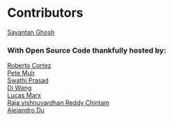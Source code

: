 # Contributors
[Sayantan Ghosh](ghosh@sayantan.xyz) <br>

### With Open Source Code thankfully hosted by:
[Roberto Cortez](radcortez@yahoo.com) <br>
[Pete Muir](pmuir@redhat.com) <br>
[Swathi Prasad](https://github.com/swathisprasad) <br>
[Di Wang](https://github.com/wangdicoder) <br> 
[Lucas Marx](https://github.com/LukasMarx) <br>
[Raja vishnuvardhan Reddy Chintam](https://github.com/visrey) <br>
[Alejandro Du](https://github.com/alejandro-du)
